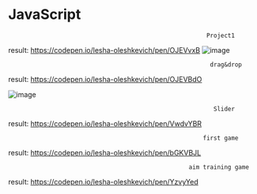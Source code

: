 # JavaScript
                                                            Project1
 result: https://codepen.io/lesha-oleshkevich/pen/OJEVvxB
 ![image](https://user-images.githubusercontent.com/90507705/198713694-511924ba-bf21-4d9c-a5aa-a0a28bb512e9.png)
                                                             
                                                             
                                                             drag&drop
 result: https://codepen.io/lesha-oleshkevich/pen/OJEVBdO
 
![image](https://user-images.githubusercontent.com/90507705/198730036-be121dc5-7143-4919-90ed-460ab399ea23.png)

                                                              Slider
 result: https://codepen.io/lesha-oleshkevich/pen/VwdvYBR


                                                           first game
 result: https://codepen.io/lesha-oleshkevich/pen/bGKVBJL
 
                                                       aim training game
 result: https://codepen.io/lesha-oleshkevich/pen/YzvyYed
